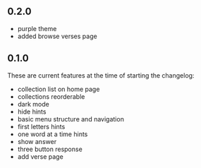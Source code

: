 ## 0.2.0

- purple theme
- added browse verses page

## 0.1.0

These are current features at the time of starting the changelog:

- collection list on home page
- collections reorderable
- dark mode
- hide hints
- basic menu structure and navigation
- first letters hints
- one word at a time hints
- show answer
- three button response
- add verse page